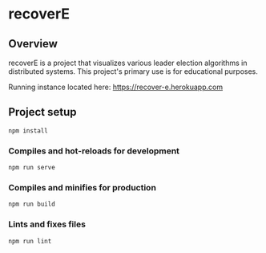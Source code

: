 # recoverE

## Overview
recoverE is a project that visualizes various leader election algorithms in distributed systems. This project's primary use is for educational purposes.

Running instance located here: https://recover-e.herokuapp.com

## Project setup
```
npm install
```

### Compiles and hot-reloads for development
```
npm run serve
```

### Compiles and minifies for production
```
npm run build
```

### Lints and fixes files
```
npm run lint
```
